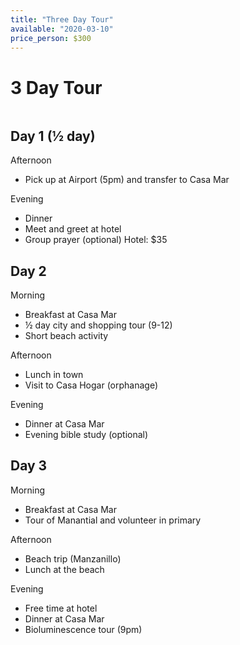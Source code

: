 ```yaml
---
title: "Three Day Tour"
available: "2020-03-10"
price_person: $300
---
```


# 3 Day Tour

<img src="https://source.unsplash.com/random/200x200" alt="" />

## Day 1 (½ day)

Afternoon
-  Pick up at Airport (5pm) and transfer to Casa Mar
    
Evening
-  Dinner
-  Meet and greet at hotel 
-  Group prayer (optional)	Hotel: $35

## Day 2	

Morning
-  Breakfast at Casa Mar
-  ½ day city and shopping tour (9-12)
-  Short beach activity
  
Afternoon
-  Lunch in town
-  Visit to Casa Hogar (orphanage)
  
Evening
-  Dinner at Casa Mar
-  Evening bible study (optional)


## Day 3	

Morning
-	Breakfast at Casa Mar
-	Tour of Manantial and volunteer in primary

Afternoon
-	Beach trip (Manzanillo) 
-	Lunch at the beach

Evening
-	Free time at hotel
-	Dinner at Casa Mar
-	Bioluminescence tour (9pm)	
